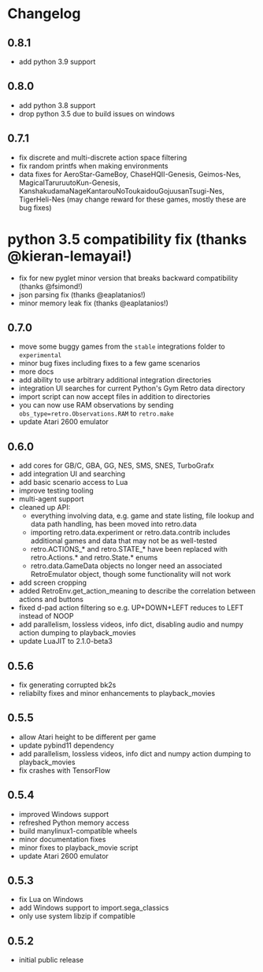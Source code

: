 # Changelog

## 0.8.1

* add python 3.9 support

## 0.8.0

* add python 3.8 support
* drop python 3.5 due to build issues on windows

## 0.7.1

* fix discrete and multi-discrete action space filtering
* fix random printfs when making environments
* data fixes for AeroStar-GameBoy, ChaseHQII-Genesis, Geimos-Nes, MagicalTaruruutoKun-Genesis,  KanshakudamaNageKantarouNoToukaidouGojuusanTsugi-Nes, TigerHeli-Nes (may change reward for these games, mostly these are bug fixes)
# python 3.5 compatibility fix (thanks @kieran-lemayai!)
* fix for new pyglet minor version that breaks backward compatibility (thanks @fsimond!)
* json parsing fix (thanks @eaplatanios!)
* minor memory leak fix (thanks @eaplatanios!)

## 0.7.0

* move some buggy games from the `stable` integrations folder to `experimental`
* minor bug fixes including fixes to a few game scenarios
* more docs
* add ability to use arbitrary additional integration directories
* integration UI searches for current Python's Gym Retro data directory
* import script can now accept files in addition to directories
* you can now use RAM observations by sending `obs_type=retro.Observations.RAM` to `retro.make`
* update Atari 2600 emulator

## 0.6.0

* add cores for GB/C, GBA, GG, NES, SMS, SNES, TurboGrafx
* add integration UI and searching
* add basic scenario access to Lua
* improve testing tooling
* multi-agent support
* cleaned up API:
  * everything involving data, e.g. game and state listing, file lookup and data path handling, has been moved into retro.data
  * importing retro.data.experiment or retro.data.contrib includes additional games and data that may not be as well-tested
  * retro.ACTIONS_* and retro.STATE_* have been replaced with retro.Actions.* and retro.State.* enums
  * retro.data.GameData objects no longer need an associated RetroEmulator object, though some functionality will not work
* add screen cropping
* added RetroEnv.get_action_meaning to describe the correlation between actions and buttons
* fixed d-pad action filtering so e.g. UP+DOWN+LEFT reduces to LEFT instead of NOOP
* add parallelism, lossless videos, info dict, disabling audio and numpy action dumping to playback_movies
* update LuaJIT to 2.1.0-beta3

## 0.5.6

* fix generating corrupted bk2s
* reliabilty fixes and minor enhancements to playback_movies

## 0.5.5

* allow Atari height to be different per game
* update pybind11 dependency
* add parallelism, lossless videos, info dict and numpy action dumping to playback_movies
* fix crashes with TensorFlow

## 0.5.4

* improved Windows support
* refreshed Python memory access
* build manylinux1-compatible wheels
* minor documentation fixes
* minor fixes to playback_movie script
* update Atari 2600 emulator

## 0.5.3

* fix Lua on Windows
* add Windows support to import.sega_classics
* only use system libzip if compatible

## 0.5.2

* initial public release
